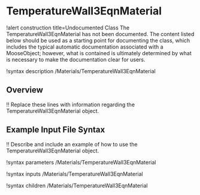 # TemperatureWall3EqnMaterial

!alert construction title=Undocumented Class
The TemperatureWall3EqnMaterial has not been documented. The content listed below should be used as a starting point for
documenting the class, which includes the typical automatic documentation associated with a
MooseObject; however, what is contained is ultimately determined by what is necessary to make the
documentation clear for users.

!syntax description /Materials/TemperatureWall3EqnMaterial

## Overview

!! Replace these lines with information regarding the TemperatureWall3EqnMaterial object.

## Example Input File Syntax

!! Describe and include an example of how to use the TemperatureWall3EqnMaterial object.

!syntax parameters /Materials/TemperatureWall3EqnMaterial

!syntax inputs /Materials/TemperatureWall3EqnMaterial

!syntax children /Materials/TemperatureWall3EqnMaterial
